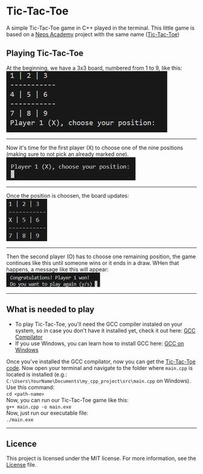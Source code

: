 # Tic-Tac-Toe
A simple Tic-Tac-Toe game in C++ played in the terminal. This little game is based on a [Neps Academy](https://neps.academy/br/dashboard) project with the same name ([Tic-Tac-Toe](https://neps.academy/project/22))

## Playing Tic-Tac-Toe
At the beginning, we have a 3x3 board, numbered from 1 to 9, like this:
![board](assets/insidegame.png)

---

Now it's time for the first player (X) to choose one of the nine positions (making sure to not pick an already marked one). <br />
![choose](assets/choosing.png)

---

Once the position is choosen, the board updates: <br />
![newboard](assets/newboard.png)

---

Then the second player (O) has to choose one remaining position, the game continues like this until someone wins or it ends in a draw. WHen that happens, a message like this will appear: <br />
![final](assets/winmessage.png)

---

## What is needed to play
- To play Tic-Tac-Toe, you'll need the GCC compiler instaled on your system, so in case you don't have it installed yet, check it out here: [GCC Compilator](https://gcc.gnu.org/install/)
- If you use Windows, you can learn how to install GCC here: [GCC on Windows](https://gcc.gnu.org/install/binaries.html)

Once you've installed the GCC compilator, now you can get the [Tic-Tac-Toe code](https://raw.githubusercontent.com/vitor-ash/tic-tac-toe/refs/heads/main/main.cpp). Now open your terminal and navigate to the folder where ```main.cpp``` is located is installed (e.g.: ```C:\Users\YourName\Documents\my_cpp_project\src\main.cpp``` on Windows). Use this command: <br />
```cd <path-name>``` <br />
Now, you can run our Tic-Tac-Toe game like this: <br />
```g++ main.cpp -o main.exe``` <br />
Now, just run our executable file: <br />
```./main.exe```

---

## Licence
This project is licensed under the MIT license. For more information, see the [License](LICENSE) file.